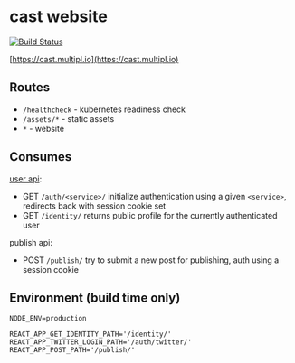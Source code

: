 # cast website
[![Build Status](https://travis-ci.org/multiplio/cast-website.svg?branch=master)](https://travis-ci.org/multiplio/cast-website)

[https://cast.multipl.io](https://cast.multipl.io)

## Routes

- ```/healthcheck``` - kubernetes readiness check
- ```/assets/*``` - static assets
- ```*``` - website

## Consumes

[user api](https://github.com/multiplio/user):
- GET ```/auth/<service>/``` initialize authentication using a given
  ```<service>```, redirects back with session cookie set
- GET ```/identity/``` returns public profile for the currently
  authenticated user

publish api:
- POST ```/publish/``` try to submit a new post for publishing, auth
  using a session cookie

## Environment (build time only)

```
NODE_ENV=production

REACT_APP_GET_IDENTITY_PATH='/identity/'
REACT_APP_TWITTER_LOGIN_PATH='/auth/twitter/'
REACT_APP_POST_PATH='/publish/'
```

